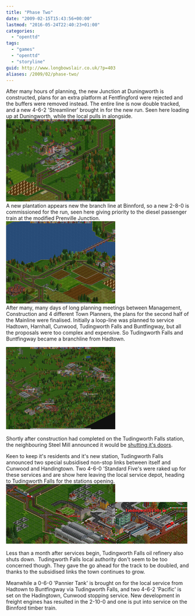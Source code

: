 ```yaml
---
title: "Phase Two"
date: "2009-02-15T15:43:56+00:00"
lastmod: "2016-05-24T22:40:23+01:00"
categories: 
  - "openttd"
tags: 
  - "games"
  - "openttd"
  - "storyline"
guid: http://www.longbowslair.co.uk/?p=403
aliases: /2009/02/phase-two/
---
```


After many hours of planning, the new Junction at Duningworth is constructed, plans for an extra platform at Fentfingford were rejected and the buffers were removed instead. The entire line is now double tracked, and a new 4-6-2 'Streamliner' brought in for the new run. Seen here loading up at Duningworth, while the local pulls in alongside.  
[![sleningway-transport-15th-sep-1954](images/sleningway-transport-15th-sep-1954-300x225.png "sleningway-transport-15th-sep-1954")](/wp-content/uploads/2009/01/sleningway-transport-15th-sep-1954.png)  
A new plantation appears new the branch line at Binnford, so a new 2-8-0 is commissioned for the run, seen here giving priority to the diesel passenger train at the modified Prenville Junction.  
[![sleningway-transport-11th-nov-1954](images/sleningway-transport-11th-nov-1954-300x225.png "sleningway-transport-11th-nov-1954")](/wp-content/uploads/2009/01/sleningway-transport-11th-nov-1954.png)  
After many, many days of long planning meetings between Management, Construction and 4 different Town Planners, the plans for the second half of the Mainline were finalised. Initially a loop-line was planned to service Hadtown, Harnhall, Cunwood, Tudingworth Falls and Buntfingway, but all the proposals were too complex and expensive. So Tudingworth Falls and Buntfingway became a branchline from Hadtown.

[![sleningway-transport-15th-apr-1955](images/sleningway-transport-15th-apr-1955-300x225.png "sleningway-transport-15th-apr-1955")](/wp-content/uploads/2009/02/sleningway-transport-15th-apr-1955.png)

Shortly after construction had completed on the Tudingworth Falls station, the neighbouring Steel Mill announced it would be [shutting it's doors](/wp-content/uploads/2009/02/sleningway-transport-13th-apr-1955-steel.png).

Keen to keep it's residents and it's new station, Tudingworth Falls announced two special subsidised non-stop links between itself and Cunwood and Handingtown. Two 4-6-0 'Standard Five's were raked up for these services and are show here leaving the local service depot, heading to Tudingworth Falls for the stations opening.  
[![sleningway-transport-15th-may-1955-crop](images/sleningway-transport-15th-may-1955-crop-300x163.png "sleningway-transport-15th-may-1955-crop")](/wp-content/uploads/2009/02/sleningway-transport-15th-may-1955-crop.png)![sleningway-transport-3rd-jun-1955-opening](images/sleningway-transport-3rd-jun-1955-opening.png "sleningway-transport-3rd-jun-1955-opening")

Less than a month after services begin, Tudingworth Falls oil refinery also shuts down.  Tudingworth Falls local authority don't seem to be too concerned though. They gave the go ahead for the track to be doubled, and thanks to the subsidised links the town continues to grow.

Meanwhile a 0-6-0 'Pannier Tank' is brought on for the local service from Hadtown to Buntfingway via Tudingworth Falls, and two 4-6-2 'Pacific' is set on the Hadingtown, Cunwood stopping service. New development in freight engines has resulted in the 2-10-0 and one is put into service on the Binnford timber train.
